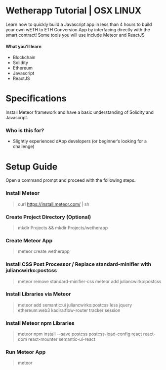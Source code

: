 # Wetherapp Tutorial | OSX LINUX 
Learn how to quickly build a Javascript app in less than 4 hours to build your own wETH to ETH Conversion App by interfacing directly with the smart contract! Some tools you will use include Meteor and ReactJS

#### What you’ll learn
* Blockchain 
* Solidity
* Ethereum
* Javascript
* ReactJS

# Specifications
Install Meteor framework and have a basic understanding of Solidity and Javascript. 

### Who is this for?
* Slightly experienced dApp developers (or beginner’s looking for a challenge) 

# Setup Guide 
Open a command prompt and proceed with the following steps. 
### Install Meteor 
> curl https://install.meteor.com/ | sh
### Create Project Directory (Optional) 
> mkdir Projects && mkdir Projects/wetherapp
### Create Meteor App 
> meteor create wetherapp
### Install CSS Post Processor / Replace standard-minifier with juliancwirko:postcss  
> meteor remove standard-minifier-css 
> meteor add juliancwirko:postcss
### Install Libraries via Meteor 
> meteor add semantic:ui juliancwirko:postcss less jquery ethereum:web3 kadira:flow-router tracker session
### Install Meteor npm Libraries  
> meteor npm install --save postcss postcss-load-config react react-dom react-mounter semantic-ui-react
### Run Meteor App 
> meteor

